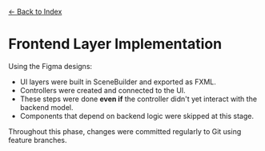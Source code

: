 [← Back to Index](0_index.md)

# Frontend Layer Implementation

Using the Figma designs:
- UI layers were built in SceneBuilder and exported as FXML.
- Controllers were created and connected to the UI.
- These steps were done **even if** the controller didn't yet interact with the backend model.
- Components that depend on backend logic were skipped at this stage.

Throughout this phase, changes were committed regularly to Git using feature branches.
